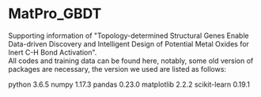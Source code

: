 # MatPro_GBDT
Supporting information of "Topology-determined Structural Genes Enable Data-driven Discovery and Intelligent Design of Potential Metal Oxides for Inert C-H Bond Activation".   
All codes and training data can be found here, notably, some old version of packages are necessary, the version we used are listed as follows:

python 3.6.5 
numpy 1.17.3
pandas 0.23.0
matplotlib 2.2.2
scikit-learn 0.19.1
